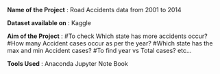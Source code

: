 **Name of the Project** : Road Accidents data from 2001 to 2014


**Dataset available on** : Kaggle

**Aim of the Project** : #To check Which state has more accidents occur?
                         #How many Accident cases occur as per the year?
                         #Which state has the max and min Accident cases?
                         #To find year vs Total cases? etc...
                    
**Tools Used** : Anaconda Jupyter Note Book 
                         
